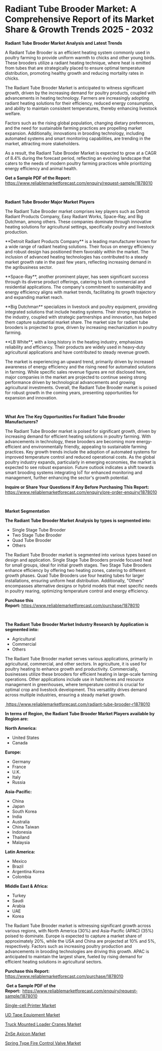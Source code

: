 <p><h1>Radiant Tube Brooder Market: A Comprehensive Report of its Market Share & Growth Trends 2025 - 2032</h1></p><p><strong>Radiant Tube Brooder Market Analysis and Latest Trends</strong></p>
<p><p>A Radiant Tube Brooder is an efficient heating system commonly used in poultry farming to provide uniform warmth to chicks and other young birds. These brooders utilize a radiant heating technique, where heat is emitted from tubes that are strategically placed to ensure optimal temperature distribution, promoting healthy growth and reducing mortality rates in chicks.</p><p>The Radiant Tube Brooder Market is anticipated to witness significant growth, driven by the increasing demand for poultry products, coupled with advancements in heating technology. Farmers are increasingly adopting radiant heating solutions for their efficiency, reduced energy consumption, and ability to maintain consistent temperatures, thereby enhancing livestock welfare. </p><p>Factors such as the rising global population, changing dietary preferences, and the need for sustainable farming practices are propelling market expansion. Additionally, innovations in brooding technology, including automated systems and smart monitoring capabilities, are trending in the market, attracting more stakeholders.</p><p>As a result, the Radiant Tube Brooder Market is expected to grow at a CAGR of 8.4% during the forecast period, reflecting an evolving landscape that caters to the needs of modern poultry farming practices while prioritizing energy efficiency and animal health.</p></p>
<p><strong>Get a Sample PDF of the Report:&nbsp;</strong> <a href="https://www.reliablemarketforecast.com/enquiry/request-sample/1878010?utm_campaign=1169&utm_medium=2&utm_source=Github&utm_content=ia&utm_term=28022025&utm_id=radiant-tube-brooder">https://www.reliablemarketforecast.com/enquiry/request-sample/1878010</a></p>
<p>&nbsp;</p>
<p><strong>Radiant Tube Brooder Major Market Players</strong></p>
<p><p>The Radiant Tube Brooder market comprises key players such as Detroit Radiant Products Company, Easy Radiant Works, Space-Ray, and Big Dutchman, among others. These companies dominate through innovative heating solutions for agricultural settings, specifically poultry and livestock production.</p><p>**Detroit Radiant Products Company** is a leading manufacturer known for a wide range of radiant heating solutions. Their focus on energy efficiency and robust design has positioned them favorably within the market. The inclusion of advanced heating technologies has contributed to a steady market growth rate in the past few years, reflecting increasing demand in the agribusiness sector.</p><p>**Space-Ray**, another prominent player, has seen significant success through its diverse product offerings, catering to both commercial and residential applications. The company's commitment to sustainability and energy efficiency aligns with market trends, facilitating its growth trajectory and expanding market reach.</p><p>**Big Dutchman** specializes in livestock and poultry equipment, providing integrated solutions that include heating systems. Their strong reputation in the industry, coupled with strategic partnerships and innovation, has helped them capture substantial market share. The market size for radiant tube brooders is projected to grow, driven by increasing mechanization in poultry farming.</p><p>**LB White**, with a long history in the heating industry, emphasizes reliability and efficiency. Their products are widely used in heavy-duty agricultural applications and have contributed to steady revenue growth.</p><p>The market is experiencing an upward trend, primarily driven by increased awareness of energy efficiency and the rising need for automated solutions in farming. While specific sales revenue figures are not disclosed here, major companies in the market are projected to continue seeing strong performance driven by technological advancements and growing agricultural investments. Overall, the Radiant Tube Brooder market is poised for robust growth in the coming years, presenting opportunities for expansion and innovation.</p></p>
<p>&nbsp;</p>
<p><strong>What Are The Key Opportunities For Radiant Tube Brooder Manufacturers?</strong></p>
<p><p>The Radiant Tube Brooder market is poised for significant growth, driven by increasing demand for efficient heating solutions in poultry farming. With advancements in technology, these brooders are becoming more energy-efficient and environmentally friendly, appealing to sustainable farming practices. Key growth trends include the adoption of automated systems for improved temperature control and reduced operational costs. As the global poultry industry expands, particularly in emerging economies, the market is expected to see robust expansion. Future outlook indicates a shift towards smart brooding systems integrating IoT for enhanced monitoring and management, further enhancing the sector's growth potential.</p></p>
<p><strong>Inquire or Share Your Questions If Any Before Purchasing This Report:</strong> <a href="https://www.reliablemarketforecast.com/enquiry/pre-order-enquiry/1878010?utm_campaign=1169&utm_medium=2&utm_source=Github&utm_content=ia&utm_term=28022025&utm_id=radiant-tube-brooder">https://www.reliablemarketforecast.com/enquiry/pre-order-enquiry/1878010</a></p>
<p>&nbsp;</p>
<p><strong>Market Segmentation</strong></p>
<p><strong>The Radiant Tube Brooder Market Analysis by types is segmented into:</strong></p>
<p><ul><li>Single Stage Tube Brooder</li><li>Two Stage Tube Brooder</li><li>Quad Tube Brooder</li><li>Others</li></ul></p>
<p><p>The Radiant Tube Brooder market is segmented into various types based on design and application. Single Stage Tube Brooders provide focused heat for small groups, ideal for initial growth stages. Two Stage Tube Brooders enhance efficiency by offering two heating zones, catering to different growth phases. Quad Tube Brooders use four heating tubes for larger installations, ensuring uniform heat distribution. Additionally, "Others" encompasses alternative designs or hybrid models that meet specific needs in poultry rearing, optimizing temperature control and energy efficiency.</p></p>
<p><strong>Purchase this Report:&nbsp;</strong><a href="https://www.reliablemarketforecast.com/purchase/1878010?utm_campaign=1169&utm_medium=2&utm_source=Github&utm_content=ia&utm_term=28022025&utm_id=radiant-tube-brooder">https://www.reliablemarketforecast.com/purchase/1878010</a></p>
<p>&nbsp;</p>
<p><strong>The Radiant Tube Brooder Market Industry Research by Application is segmented into:</strong></p>
<p><ul><li>Agricultural</li><li>Commercial</li><li>Others</li></ul></p>
<p><p>The Radiant Tube Brooder market serves various applications, primarily in agricultural, commercial, and other sectors. In agriculture, it is used for poultry heating to enhance growth and productivity. Commercially, businesses utilize these brooders for efficient heating in large-scale farming operations. Other applications include use in hatcheries and resource management in greenhouses, where temperature control is crucial for optimal crop and livestock development. This versatility drives demand across multiple industries, ensuring a steady market growth.</p></p>
<p><a href="https://www.reliablemarketforecast.com/radiant-tube-brooder-r1878010?utm_campaign=1169&utm_medium=2&utm_source=Github&utm_content=ia&utm_term=28022025&utm_id=radiant-tube-brooder">&nbsp;https://www.reliablemarketforecast.com/radiant-tube-brooder-r1878010</a></p>
<p><strong>In terms of Region, the Radiant Tube Brooder Market Players available by Region are:</strong></p>
<p>
    <p> <strong> North America: </strong>
        <ul>
            <li>United States</li>
            <li>Canada</li>
        </ul>
        </p> 
    <p> <strong> Europe: </strong>
        <ul>
            <li>Germany</li>
            <li>France</li>
            <li>U.K.</li>
            <li>Italy</li>
            <li>Russia</li>
        </ul>
        </p> 
    <p> <strong> Asia-Pacific: </strong>
        <ul>
            <li>China</li>
            <li>Japan</li>
            <li>South Korea</li>
            <li>India</li>
            <li>Australia</li>
            <li>China Taiwan</li>
            <li>Indonesia</li>
            <li>Thailand</li>
            <li>Malaysia</li>
        </ul>
        </p> 
    <p> <strong> Latin America: </strong>
        <ul>
            <li>Mexico</li>
            <li>Brazil</li>
            <li>Argentina Korea</li>
            <li>Colombia</li>
        </ul>
        </p> 
    <p> <strong> Middle East & Africa: </strong>
        <ul>
            <li>Turkey</li>
            <li>Saudi</li>
            <li>Arabia</li>
            <li>UAE</li>
            <li>Korea</li>
        </ul>
    </p>
    </p>
<p><p>The Radiant Tube Brooder market is witnessing significant growth across various regions, with North America (30%) and Asia-Pacific (APAC) (35%) poised to dominate. Europe is expected to capture a market share of approximately 20%, while the USA and China are projected at 10% and 5%, respectively. Factors such as increasing poultry production and advancements in brooding technologies are driving this growth. APAC is anticipated to maintain the largest share, fueled by rising demand for efficient heating solutions in agricultural sectors.</p></p>
<p><strong>Purchase this Report: </strong><a href="https://www.reliablemarketforecast.com/purchase/1878010?utm_campaign=1169&utm_medium=2&utm_source=Github&utm_content=ia&utm_term=28022025&utm_id=radiant-tube-brooder">https://www.reliablemarketforecast.com/purchase/1878010</a></p>
<p>&nbsp;<strong>Get a Sample PDF of the Report:&nbsp;&nbsp;</strong><a href="https://www.reliablemarketforecast.com/enquiry/request-sample/1878010?utm_campaign=1169&utm_medium=2&utm_source=Github&utm_content=ia&utm_term=28022025&utm_id=radiant-tube-brooder">https://www.reliablemarketforecast.com/enquiry/request-sample/1878010</a></p>
<p><strong></strong></p>
<p><p><a href="https://github.com/lateshab69/Market-Research-Report-List-1/blob/main/single-cell-printer-market.md?utm_campaign=1169&utm_medium=2&utm_source=Github&utm_content=ia&utm_term=28022025&utm_id=radiant-tube-brooder">Single-cell Printer Market</a></p><p><a href="https://github.com/darenph8er/Market-Research-Report-List-1/blob/main/ud-tape-equipment-market.md?utm_campaign=1169&utm_medium=2&utm_source=Github&utm_content=ia&utm_term=28022025&utm_id=radiant-tube-brooder">UD Tape Equipment Market</a></p><p><a href="https://github.com/hedbomkrahe/Market-Research-Report-List-1/blob/main/truck-mounted-loader-cranes-market.md?utm_campaign=1169&utm_medium=2&utm_source=Github&utm_content=ia&utm_term=28022025&utm_id=radiant-tube-brooder">Truck Mounted Loader Cranes Market</a></p><p><a href="https://github.com/rosalinebhakta48/Market-Research-Report-List-1/blob/main/znse-axicon-market.md?utm_campaign=1169&utm_medium=2&utm_source=Github&utm_content=ia&utm_term=28022025&utm_id=radiant-tube-brooder">ZnSe Axicon Market</a></p><p><a href="https://github.com/ElviraLeka1962/Market-Research-Report-List-1/blob/main/spring-type-fire-control-valve-market.md?utm_campaign=1169&utm_medium=2&utm_source=Github&utm_content=ia&utm_term=28022025&utm_id=radiant-tube-brooder">Spring Type Fire Control Valve Market</a></p></p>